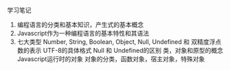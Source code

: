 学习笔记
1. 编程语言的分类和基本知识，产生式的基本概念
2. Javascript作为一种编程语言的基本特性和其语法
3. 七大类型 Number, String, Boolean, Object, Null, Undefined 和 
   双精度浮点数的表示
   UTF-8的具体格式
   Null 和 Undefined的区别
   类，对象和原型的概念
   Javascript运行时的对象
   对象的分类，函数对象，宿主对象，特殊对象
